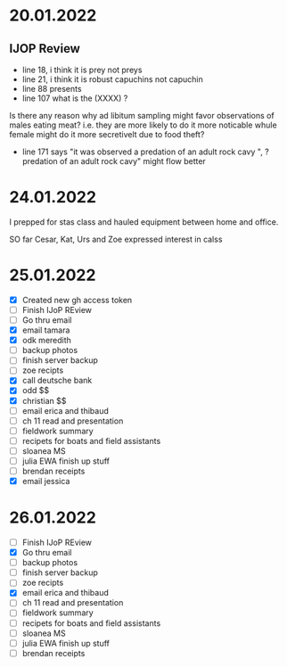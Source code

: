 # 20.01.2022

## IJOP Review
- line 18, i think it is prey not preys
- line 21, i think it is robust capuchins not capuchin
- line 88 presents
- line 107 what is the (XXXX) ?

Is there any reason why ad libitum sampling might favor observations of males eating meat? i.e. they are more likely to do it more noticable whule female might do it more secretivelt due to food theft?

- line 171 says "it was observed a predation of an adult rock cavy ", ?predation of an adult rock cavy" might flow better

# 24.01.2022
I prepped for stas class and hauled equipment between home and office.

SO far Cesar, Kat, Urs and Zoe expressed interest in calss

# 25.01.2022
-[x] Created new gh access token
-[ ] Finish IJoP REview
-[ ] Go thru email
-[x] email tamara
-[x] odk meredith
-[ ] backup photos
-[ ] finish server backup
-[ ] zoe recipts
-[x] call deutsche bank
-[x] odd $$
-[x] christian $$
-[ ] email erica and thibaud
-[ ] ch 11 read and presentation
-[ ] fieldwork summary 
-[ ] recipets for boats and field assistants
-[ ] sloanea MS
-[ ] julia EWA finish up stuff
-[ ] brendan receipts
-[x] email jessica

# 26.01.2022
-[ ] Finish IJoP REview
-[x] Go thru email
-[ ] backup photos
-[ ] finish server backup
-[ ] zoe recipts
-[x] email erica and thibaud
-[ ] ch 11 read and presentation
-[ ] fieldwork summary 
-[ ] recipets for boats and field assistants
-[ ] sloanea MS
-[ ] julia EWA finish up stuff
-[ ] brendan receipts
